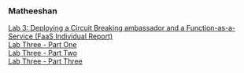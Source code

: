 ### Matheeshan 
[Lab 3: Deploying a Circuit Breaking ambassador and a Function-as-a-Service (FaaS Individual Report)](https://github.com/hsultoo/Lab-Three/blob/main/Matheeshan/Lab%203_%20Deploying%20a%20Circuit%20Breaking%20ambassador%20and%20a%20Function-as-a-Service%20(FaaS).pdf)<br>
[Lab Three - Part One](https://youtu.be/TAwSk_V3Ymo)<br>
[Lab Three - Part Two](https://youtu.be/bIWGd2QS520)<br>
[Lab Three - Part Three](https://youtu.be/eRUDoryMimI)<br>
